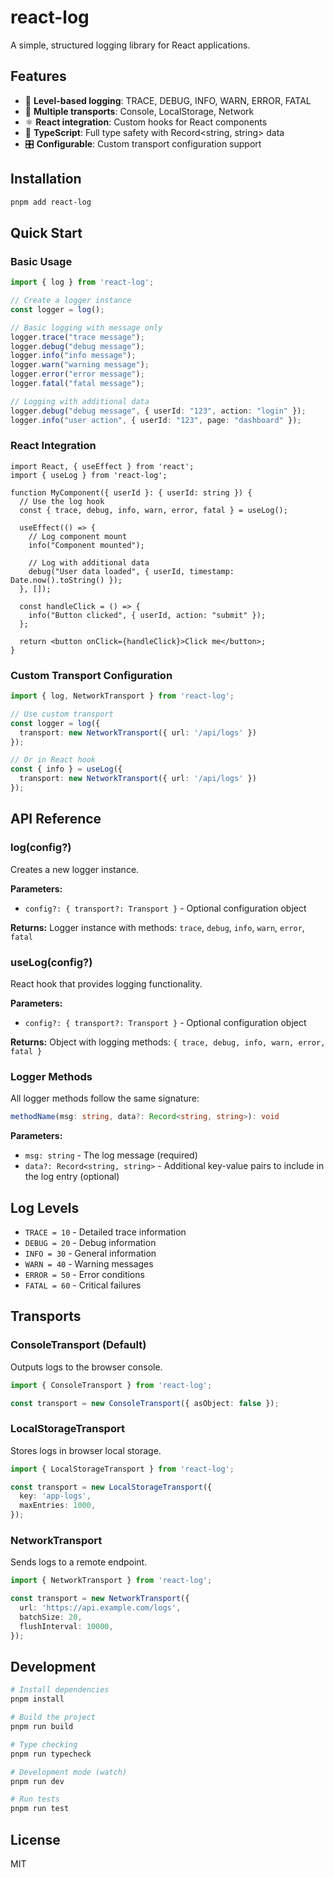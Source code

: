 # react-log

A simple, structured logging library for React applications.

## Features

- 🎯 **Level-based logging**: TRACE, DEBUG, INFO, WARN, ERROR, FATAL
- 🚀 **Multiple transports**: Console, LocalStorage, Network
- ⚛️ **React integration**: Custom hooks for React components
- 📱 **TypeScript**: Full type safety with Record<string, string> data
- 🎛️ **Configurable**: Custom transport configuration support

## Installation

```bash
pnpm add react-log
```

## Quick Start

### Basic Usage

```typescript
import { log } from 'react-log';

// Create a logger instance
const logger = log();

// Basic logging with message only
logger.trace("trace message");
logger.debug("debug message");
logger.info("info message");
logger.warn("warning message");
logger.error("error message");
logger.fatal("fatal message");

// Logging with additional data
logger.debug("debug message", { userId: "123", action: "login" });
logger.info("user action", { userId: "123", page: "dashboard" });
```

### React Integration

```tsx
import React, { useEffect } from 'react';
import { useLog } from 'react-log';

function MyComponent({ userId }: { userId: string }) {
  // Use the log hook
  const { trace, debug, info, warn, error, fatal } = useLog();

  useEffect(() => {
    // Log component mount
    info("Component mounted");
    
    // Log with additional data
    debug("User data loaded", { userId, timestamp: Date.now().toString() });
  }, []);

  const handleClick = () => {
    info("Button clicked", { userId, action: "submit" });
  };

  return <button onClick={handleClick}>Click me</button>;
}
```

### Custom Transport Configuration

```typescript
import { log, NetworkTransport } from 'react-log';

// Use custom transport
const logger = log({
  transport: new NetworkTransport({ url: '/api/logs' })
});

// Or in React hook
const { info } = useLog({
  transport: new NetworkTransport({ url: '/api/logs' })
});
```

## API Reference

### log(config?)

Creates a new logger instance.

**Parameters:**
- `config?: { transport?: Transport }` - Optional configuration object

**Returns:** Logger instance with methods: `trace`, `debug`, `info`, `warn`, `error`, `fatal`

### useLog(config?)

React hook that provides logging functionality.

**Parameters:**
- `config?: { transport?: Transport }` - Optional configuration object

**Returns:** Object with logging methods: `{ trace, debug, info, warn, error, fatal }`

### Logger Methods

All logger methods follow the same signature:

```typescript
methodName(msg: string, data?: Record<string, string>): void
```

**Parameters:**
- `msg: string` - The log message (required)
- `data?: Record<string, string>` - Additional key-value pairs to include in the log entry (optional)

## Log Levels

- `TRACE = 10` - Detailed trace information
- `DEBUG = 20` - Debug information  
- `INFO = 30` - General information
- `WARN = 40` - Warning messages
- `ERROR = 50` - Error conditions
- `FATAL = 60` - Critical failures

## Transports

### ConsoleTransport (Default)

Outputs logs to the browser console.

```typescript
import { ConsoleTransport } from 'react-log';

const transport = new ConsoleTransport({ asObject: false });
```

### LocalStorageTransport

Stores logs in browser local storage.

```typescript
import { LocalStorageTransport } from 'react-log';

const transport = new LocalStorageTransport({
  key: 'app-logs',
  maxEntries: 1000,
});
```

### NetworkTransport

Sends logs to a remote endpoint.

```typescript
import { NetworkTransport } from 'react-log';

const transport = new NetworkTransport({
  url: 'https://api.example.com/logs',
  batchSize: 20,
  flushInterval: 10000,
});
```

## Development

```bash
# Install dependencies
pnpm install

# Build the project
pnpm run build

# Type checking
pnpm run typecheck

# Development mode (watch)
pnpm run dev

# Run tests
pnpm run test
```

## License

MIT